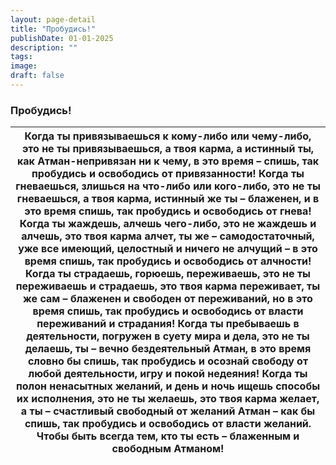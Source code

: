 ```yaml
---
layout: page-detail
title: "Пробудись!"
publishDate: 01-01-2025
description: ""
tags:
image:
draft: false
---
```


### Пробудись!

| Когда ты привязываешься к кому-либо или чему-либо,  это не ты привязываешься, а твоя карма,  а истинный ты, как Атман-непривязан ни к чему,  в это время – спишь, так пробудись и освободись от привязанности! Когда ты гневаешься, злишься на что-либо или кого-либо,  это не ты гневаешься, а твоя карма, истинный же ты – блаженен, и в это время спишь,  так пробудись и освободись от гнева! Когда ты жаждешь, алчешь чего-либо,  это не жаждешь и алчешь, это твоя карма алчет, ты же – самодостаточный, уже все имеющий,  целостный и ничего не алчущий – в это время спишь, так пробудись и освободись от алчности! Когда ты страдаешь, горюешь, переживаешь,  это не ты переживаешь и страдаешь,  это твоя карма переживает, ты же сам – блаженен и свободен от переживаний,  но в это время спишь, так пробудись и освободись от власти переживаний и страдания! Когда ты пребываешь в деятельности,  погружен в суету мира и дела,  это не ты делаешь, ты – вечно бездеятельный Атман,  в это время словно бы спишь, так пробудись и осознай свободу от любой деятельности,  игру и покой недеяния! Когда ты полон ненасытных желаний,  и день и ночь ищешь способы их исполнения,  это не ты желаешь, это твоя карма желает, а ты – счастливый свободный от желаний Атман – как бы спишь,  так пробудись и освободись от власти желаний. Чтобы быть всегда тем, кто ты есть –  блаженным и свободным Атманом! |
| ------------------------------------------------------------------------------------------------------------------------------------------------------------------------------------------------------------------------------------------------------------------------------------------------------------------------------------------------------------------------------------------------------------------------------------------------------------------------------------------------------------------------------------------------------------------------------------------------------------------------------------------------------------------------------------------------------------------------------------------------------------------------------------------------------------------------------------------------------------------------------------------------------------------------------------------------------------------------------------------------------------------------------------------------------------------------------------------------------------------------------------------------------------------------------------------------------------------------------------------------------------------------------------------------------------------------------------------------------------------------------------------------------------------------- |
  
  
